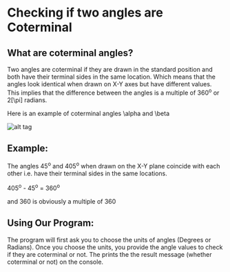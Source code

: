 # Checking if two angles are Coterminal

## What are coterminal angles?

Two angles are coterminal if they are drawn in the standard position and both have their terminal sides in the same location. Which means that the angles look identical when drawn on X-Y axes but have different values. This implies that the difference between the angles is a multiple of 360<sup>o</sup> or  2\[\pi\] radians.

Here is an example of coterminal angles \alpha and \beta

![alt tag](https://encrypted-tbn0.gstatic.com/images?q=tbn%3AANd9GcSAVdXETjA_BXXnq3a8q7HmPBi54mMUVsGe1Bb3Cl_gsLt41bD2)

## Example:

The angles 45<sup>o</sup> and 405<sup>o</sup> when drawn on the X-Y plane coincide with each other i.e. have their terminal sides in the same locations.

405<sup>o</sup> - 45<sup>o</sup> = 360<sup>o</sup>

and 360 is obviously a multiple of 360

## Using Our Program:

The program will first ask you to choose the units of angles (Degrees or Radians). Once you choose the units, you provide the angle values to check if they are coterminal or not. The prints the the result message (whether coterminal or not) on the console.
